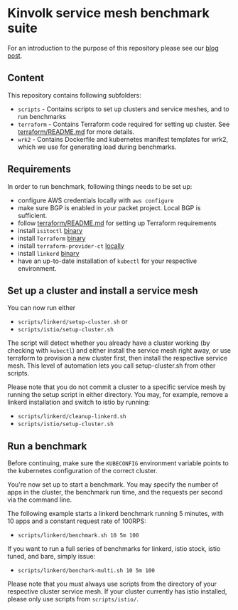 # Kinvolk service mesh benchmark suite

For an introduction to the purpose of this repository please see our [blog post](https://kinvolk.io/blog/2019/05/kubernetes-service-mesh-benchmarking/).

## Content

This repository contains following subfolders:

* `scripts` - Contains scripts to set up clusters and service meshes, and to run benchmarks
* `terraform` - Contains Terraform code required for setting up cluster. See [terraform/README.md](terraform/README.md) for more details.
* `wrk2` - Contains Dockerfile and kubernetes manifest templates for wrk2, which we use for generating load during benchmarks.

## Requirements

In order to run benchmark, following things needs to be set up:
* configure AWS credentials locally with `aws configure`
* make sure BGP is enabled in your packet project. Local BGP is sufficient.
* follow [terraform/README.md](terraform/README.md) for setting up Terraform requirements
* install `isitoctl` [binary](https://istio.io/docs/setup/kubernetes/download/)
* install `Terraform` [binary](https://learn.hashicorp.com/terraform/getting-started/install.html)
* install `terraform-provider-ct` [locally](https://github.com/poseidon/terraform-provider-ct/blob/master/README.md#install)
* install `linkerd` [binary](https://linkerd.io/2/getting-started/)
* have an up-to-date installation of `kubectl` for your respective environment.

## Set up a cluster and install a service mesh

You can now run either
* `scripts/linkerd/setup-cluster.sh`
or
* `scripts/istio/setup-cluster.sh`

The script will detect whether you already have a cluster working (by checking
with `kubectl`) and either install the service mesh right away, or use
terraform to provision a new cluster first, then install the respective service
mesh.  This level of automation lets you call setup-cluster.sh from other scripts.

Please note that you do not commit a cluster to a specific service mesh by
running the setup script in either directory. You may, for example, remove a
linkerd installation and switch to istio by running:
* `scripts/linkerd/cleanup-linkerd.sh`
* `scripts/istio/setup-cluster.sh`

## Run a benchmark

Before continuing, make sure the `KUBECONFIG` environment variable points to
the kubernetes configuration of the correct cluster.

You're now set up to start a benchmark. You may specify the number of apps in
the cluster, the benchmark run time, and the requests per second via the
command line.

The following example starts a linkerd benchmark running 5 minutes, with 10
apps and a constant request rate of 100RPS:
* `scripts/linkerd/benchmark.sh 10 5m 100`

If you want to run a full series of benchmarks for linkerd, istio stock, istio
tuned, and bare, simply issue:
* `scripts/linkerd/benchark-multi.sh 10 5m 100`

Please note that you must always use scripts from the directory of your
respective cluster service mesh. If your cluster currently has istio installed,
please only use scripts from `scripts/istio/`.
